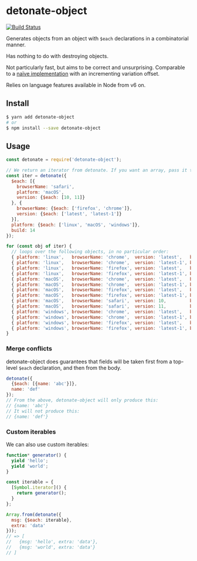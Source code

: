 detonate-object
===============

[![Build Status](https://travis-ci.org/mixmaxhq/detonate-object.svg?branch=master)](https://travis-ci.org/mixmaxhq/detonate-object)

Generates objects from an object with `$each` declarations in a combinatorial manner.

Has nothing to do with destroying objects.

Not particularly fast, but aims to be correct and unsurprising. Comparable to a
[naïve implementation][naive] with an incrementing variation offset.

Relies on language features available in Node from v6 on.

Install
-------

```sh
$ yarn add detonate-object
# or
$ npm install --save detonate-object
```

Usage
-----

```js
const detonate = require('detonate-object');

// We return an iterator from detonate. If you want an array, pass it to `Array.from`.
const iter = detonate({
  $each: [{
    browserName: 'safari',
    platform: 'macOS',
    version: {$each: [10, 11]}
  }, {
    browserName: {$each: ['firefox', 'chrome']},
    version: {$each: ['latest', 'latest-1']}
  }],
  platform: {$each: ['linux', 'macOS', 'windows']},
  build: 14
});

for (const obj of iter) {
  // loops over the following objects, in no particular order:
  { platform: 'linux',   browserName: 'chrome',  version: 'latest',   build: 14}
  { platform: 'linux',   browserName: 'chrome',  version: 'latest-1', build: 14}
  { platform: 'linux',   browserName: 'firefox', version: 'latest',   build: 14}
  { platform: 'linux',   browserName: 'firefox', version: 'latest-1', build: 14}
  { platform: 'macOS',   browserName: 'chrome',  version: 'latest',   build: 14}
  { platform: 'macOS',   browserName: 'chrome',  version: 'latest-1', build: 14}
  { platform: 'macOS',   browserName: 'firefox', version: 'latest',   build: 14}
  { platform: 'macOS',   browserName: 'firefox', version: 'latest-1', build: 14}
  { platform: 'macOS',   browserName: 'safari',  version: 10,         build: 14}
  { platform: 'macOS',   browserName: 'safari',  version: 11,         build: 14}
  { platform: 'windows', browserName: 'chrome',  version: 'latest',   build: 14}
  { platform: 'windows', browserName: 'chrome',  version: 'latest-1', build: 14}
  { platform: 'windows', browserName: 'firefox', version: 'latest',   build: 14}
  { platform: 'windows', browserName: 'firefox', version: 'latest-1', build: 14}
}
```

### Merge conflicts

detonate-object does guarantees that fields will be taken first from a top-level `$each` declaration, and then from the body.

```js
detonate({
  {$each: [{name: 'abc'}]},
  name: 'def'
});
// From the above, detonate-object will only produce this:
// {name: 'abc'}
// It will not produce this:
// {name: 'def'}
```

### Custom iterables

We can also use custom iterables:

```js
function* generator() {
  yield 'hello';
  yield 'world';
}

const iterable = {
  [Symbol.iterator]() {
    return generator();
  }
};

Array.from(detonate({
  msg: {$each: iterable},
  extra: 'data'
}));
// => [
//   {msg: 'hello', extra: 'data'},
//   {msg: 'world', extra: 'data'}
// ]
```

[naive]: https://github.com/mixmaxhq/detonate-object/blob/benchmarks/naive.js
